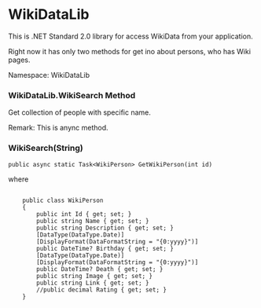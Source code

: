 # WikiDataLib

This is .NET Standard 2.0 library for access WikiData from your application.

Right now it has only two methods for get ino about persons, who has Wiki pages.

Namespace: WikiDataLib

### WikiDataLib.WikiSearch Method

Get collection of people with specific name.

Remark: This is anync method.

### WikiSearch(String)

`public async static Task<WikiPerson> GetWikiPerson(int id)`

where

<code>
    public class WikiPerson
    {
        public int Id { get; set; }
        public string Name { get; set; }
        public string Description { get; set; }
        [DataType(DataType.Date)]
        [DisplayFormat(DataFormatString = "{0:yyyy}")]
        public DateTime? Birthday { get; set; }
        [DataType(DataType.Date)]
        [DisplayFormat(DataFormatString = "{0:yyyy}")]
        public DateTime? Death { get; set; }
        public string Image { get; set; }
        public string Link { get; set; }
        //public decimal Rating { get; set; }
    }
</code>
